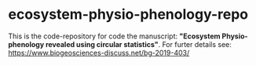 # ecosystem-physio-phenology-repo
This is the code-repository for code the manuscript: **"Ecosystem Physio-phenology revealed using circular statistics"**. For furter details see: https://www.biogeosciences-discuss.net/bg-2019-403/
